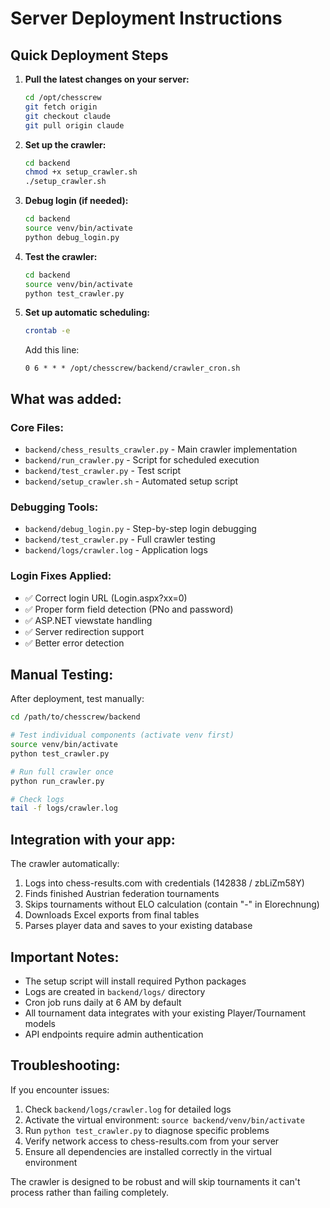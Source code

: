 # Server Deployment Instructions

## Quick Deployment Steps

1. **Pull the latest changes on your server:**
   ```bash
   cd /opt/chesscrew
   git fetch origin
   git checkout claude
   git pull origin claude
   ```

2. **Set up the crawler:**
   ```bash
   cd backend
   chmod +x setup_crawler.sh
   ./setup_crawler.sh
   ```

3. **Debug login (if needed):**
   ```bash
   cd backend
   source venv/bin/activate
   python debug_login.py
   ```

4. **Test the crawler:**
   ```bash
   cd backend
   source venv/bin/activate
   python test_crawler.py
   ```

5. **Set up automatic scheduling:**
   ```bash
   crontab -e
   ```
   Add this line:
   ```
   0 6 * * * /opt/chesscrew/backend/crawler_cron.sh
   ```

## What was added:

### Core Files:
- `backend/chess_results_crawler.py` - Main crawler implementation
- `backend/run_crawler.py` - Script for scheduled execution
- `backend/test_crawler.py` - Test script
- `backend/setup_crawler.sh` - Automated setup script

### Debugging Tools:
- `backend/debug_login.py` - Step-by-step login debugging
- `backend/test_crawler.py` - Full crawler testing  
- `backend/logs/crawler.log` - Application logs

### Login Fixes Applied:
- ✅ Correct login URL (Login.aspx?xx=0)
- ✅ Proper form field detection (PNo and password)
- ✅ ASP.NET viewstate handling
- ✅ Server redirection support
- ✅ Better error detection

## Manual Testing:

After deployment, test manually:

```bash
cd /path/to/chesscrew/backend

# Test individual components (activate venv first)
source venv/bin/activate
python test_crawler.py

# Run full crawler once
python run_crawler.py

# Check logs
tail -f logs/crawler.log
```

## Integration with your app:

The crawler automatically:
1. Logs into chess-results.com with credentials (142838 / zbLiZm58Y)
2. Finds finished Austrian federation tournaments 
3. Skips tournaments without ELO calculation (contain "-" in Elorechnung)
4. Downloads Excel exports from final tables
5. Parses player data and saves to your existing database

## Important Notes:

- The setup script will install required Python packages
- Logs are created in `backend/logs/` directory
- Cron job runs daily at 6 AM by default
- All tournament data integrates with your existing Player/Tournament models
- API endpoints require admin authentication

## Troubleshooting:

If you encounter issues:
1. Check `backend/logs/crawler.log` for detailed logs
2. Activate the virtual environment: `source backend/venv/bin/activate`
3. Run `python test_crawler.py` to diagnose specific problems  
4. Verify network access to chess-results.com from your server
5. Ensure all dependencies are installed correctly in the virtual environment

The crawler is designed to be robust and will skip tournaments it can't process rather than failing completely.
